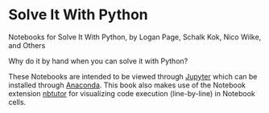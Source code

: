 # Solve It With Python

Notebooks for Solve It With Python, by Logan Page, Schalk Kok, Nico Wilke, and Others

Why do it by hand when you can solve it with Python?

These Notebooks are intended to be viewed through [Jupyter](https://jupyter.org) which can be installed through [Anaconda](https://www.anaconda.com/downloads). This book also makes use of the Notebook extension [nbtutor](https://github.com/lgpage/nbtutor) for visualizing code execution (line-by-line) in Notebook cells.